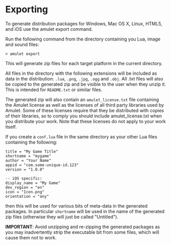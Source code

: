 
# Exporting

To generate distribution packages for Windows, Mac OS X, Linux,
HTML5, and iOS use the amulet export command.

Run the following command from the directory containing you Lua, image and
sound files:

~~~ {.console}
> amulet export
~~~

This will generate zip files for each target platform in the
current directory.

All files in the directory with the following extensions will
be included as data in the distribution: `.lua`, `.png`, `.jpg`, `.ogg` and `.obj`.
All .txt files will also be copied to the generated zip and
be visible to the user when they unzip it. This is intended for `README.txt`
or similar files.

The generated zip will also contain an `amulet_license.txt` file
containing the Amulet license as well as the licenses of all third
party libraries used by Amulet. Some of these licenses require that they
be distributed with copies of their libraries, so to comply you should
include amulet_license.txt when you distribute your work. Note that
these licenses do not apply to your work itself.

If you create a `conf.lua` file in the same
directory as your other Lua files containing
the following:

~~~ {.lua}
title = "My Game Title"
shortname = "mygame"
author = "Your Name"
appid = "com.some-unique-id.123"
version = "1.0.0"

-- iOS specific:
display_name = "My Game"
dev_region = "en"
icon = "Icon.png"
orientation = "any"
~~~

then this will be used for various bits of meta-data in the
generated packages. In particular `shortname` will be used
in the name of the generated zip files (otherwise they will
just be called "Untitled").

**IMPORTANT**: Avoid unzipping and re-zipping the generated packages
as you may inadvertently strip the executable bit from
some files, which will cause them not to work. 
